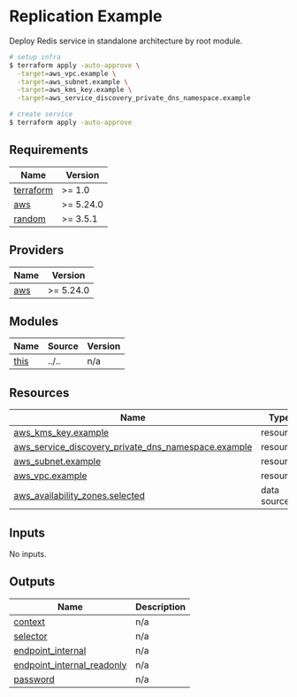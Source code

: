 # Replication Example

Deploy Redis service in standalone architecture by root module.

```bash
# setup infra
$ terraform apply -auto-approve \
  -target=aws_vpc.example \
  -target=aws_subnet.example \
  -target=aws_kms_key.example \
  -target=aws_service_discovery_private_dns_namespace.example

# create service
$ terraform apply -auto-approve
```

<!-- BEGIN_TF_DOCS -->
## Requirements

| Name | Version |
|------|---------|
| <a name="requirement_terraform"></a> [terraform](#requirement\_terraform) | >= 1.0 |
| <a name="requirement_aws"></a> [aws](#requirement\_aws) | >= 5.24.0 |
| <a name="requirement_random"></a> [random](#requirement\_random) | >= 3.5.1 |

## Providers

| Name | Version |
|------|---------|
| <a name="provider_aws"></a> [aws](#provider\_aws) | >= 5.24.0 |

## Modules

| Name | Source | Version |
|------|--------|---------|
| <a name="module_this"></a> [this](#module\_this) | ../.. | n/a |

## Resources

| Name | Type |
|------|------|
| [aws_kms_key.example](https://registry.terraform.io/providers/hashicorp/aws/latest/docs/resources/kms_key) | resource |
| [aws_service_discovery_private_dns_namespace.example](https://registry.terraform.io/providers/hashicorp/aws/latest/docs/resources/service_discovery_private_dns_namespace) | resource |
| [aws_subnet.example](https://registry.terraform.io/providers/hashicorp/aws/latest/docs/resources/subnet) | resource |
| [aws_vpc.example](https://registry.terraform.io/providers/hashicorp/aws/latest/docs/resources/vpc) | resource |
| [aws_availability_zones.selected](https://registry.terraform.io/providers/hashicorp/aws/latest/docs/data-sources/availability_zones) | data source |

## Inputs

No inputs.

## Outputs

| Name | Description |
|------|-------------|
| <a name="output_context"></a> [context](#output\_context) | n/a |
| <a name="output_selector"></a> [selector](#output\_selector) | n/a |
| <a name="output_endpoint_internal"></a> [endpoint\_internal](#output\_endpoint\_internal) | n/a |
| <a name="output_endpoint_internal_readonly"></a> [endpoint\_internal\_readonly](#output\_endpoint\_internal\_readonly) | n/a |
| <a name="output_password"></a> [password](#output\_password) | n/a |
<!-- END_TF_DOCS -->